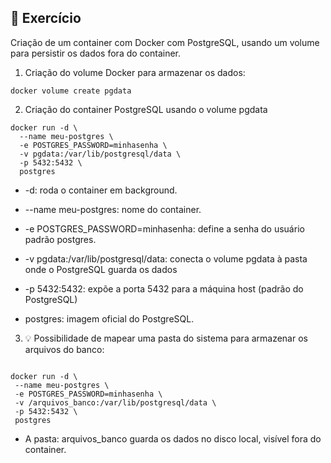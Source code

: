 ##  📖 Exercício 

Criação de um container com Docker com PostgreSQL, usando um volume para persistir os dados fora do container.

1. Criação do volume Docker para armazenar os dados:

```
docker volume create pgdata
```

2. Criação do container PostgreSQL usando o volume pgdata

```
docker run -d \
  --name meu-postgres \
  -e POSTGRES_PASSWORD=minhasenha \
  -v pgdata:/var/lib/postgresql/data \
  -p 5432:5432 \
  postgres
```

 - -d: roda o container em background.

 - --name meu-postgres: nome do container.

 - -e POSTGRES_PASSWORD=minhasenha: define a senha do usuário padrão postgres.

 - -v pgdata:/var/lib/postgresql/data: conecta o volume pgdata à pasta onde o PostgreSQL guarda os dados

 - -p 5432:5432: expõe a porta 5432 para a máquina host (padrão do PostgreSQL)

 - postgres: imagem oficial do PostgreSQL.


 3. 💡 Possibilidade de mapear uma pasta do sistema para armazenar os arquivos do banco:

 ```

docker run -d \
  --name meu-postgres \
  -e POSTGRES_PASSWORD=minhasenha \
  -v /arquivos_banco:/var/lib/postgresql/data \
  -p 5432:5432 \
  postgres

```
 - A pasta: arquivos_banco guarda os dados no disco local, visível fora do container.